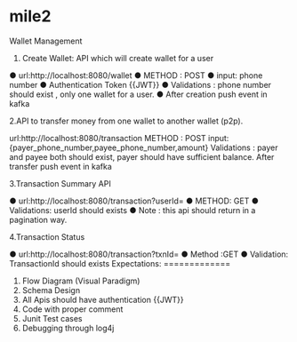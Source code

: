 # mile2

Wallet Management

1. Create Wallet: API which will create wallet for a user

● url:http://localhost:8080/wallet
● METHOD : POST
● input: phone number
● Authentication Token {{JWT}}
● Validations : phone number should exist , only one wallet for a user.
● After creation push event in kafka

2.API to transfer money from one wallet to another wallet (p2p).
 
url:http://localhost:8080/transaction
METHOD : POST input:{payer_phone_number,payee_phone_number,amount}
Validations : payer and payee both should exist, payer should have sufficient balance.
After transfer push event in kafka
 
3.Transaction Summary API

● url:http://localhost:8080/transaction?userId=<userId>
● METHOD: GET
● Validations: userId should exists
● Note : this api should return in a pagination way.
 
4.Transaction Status
  
● url:http://localhost:8080/transaction?txnId=<txnID>
● Method :GET
● Validation: TransactionId should exists
Expectations: =============
1. Flow Diagram (Visual Paradigm)
2. Schema Design
3. All Apis should have authentication {{JWT}}
4. Code with proper comment
5. Junit Test cases
6. Debugging through log4j
